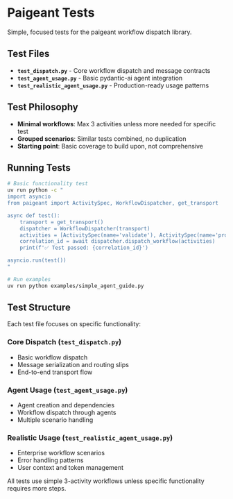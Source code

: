 # Paigeant Tests

Simple, focused tests for the paigeant workflow dispatch library.

## Test Files

- **`test_dispatch.py`** - Core workflow dispatch and message contracts
- **`test_agent_usage.py`** - Basic pydantic-ai agent integration  
- **`test_realistic_agent_usage.py`** - Production-ready usage patterns

## Test Philosophy

- **Minimal workflows**: Max 3 activities unless more needed for specific test
- **Grouped scenarios**: Similar tests combined, no duplication
- **Starting point**: Basic coverage to build upon, not comprehensive

## Running Tests

```bash
# Basic functionality test
uv run python -c "
import asyncio
from paigeant import ActivitySpec, WorkflowDispatcher, get_transport

async def test():
    transport = get_transport()
    dispatcher = WorkflowDispatcher(transport)
    activities = [ActivitySpec(name='validate'), ActivitySpec(name='process'), ActivitySpec(name='notify')]
    correlation_id = await dispatcher.dispatch_workflow(activities)
    print(f'✅ Test passed: {correlation_id}')

asyncio.run(test())
"

# Run examples
uv run python examples/simple_agent_guide.py
```

## Test Structure

Each test file focuses on specific functionality:

### Core Dispatch (`test_dispatch.py`)
- Basic workflow dispatch
- Message serialization and routing slips
- End-to-end transport flow

### Agent Usage (`test_agent_usage.py`)  
- Agent creation and dependencies
- Workflow dispatch through agents
- Multiple scenario handling

### Realistic Usage (`test_realistic_agent_usage.py`)
- Enterprise workflow scenarios
- Error handling patterns
- User context and token management

All tests use simple 3-activity workflows unless specific functionality requires more steps.
